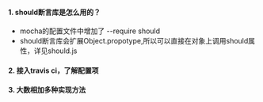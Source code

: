 #### 1. should断言库是怎么用的？
* mocha的配置文件中增加了 --require should
* should断言库会扩展Object.propotype,所以可以直接在对象上调用should属性，详见should.js

#### 2. 接入travis ci，了解配置项

#### 3. 大数相加多种实现方法
